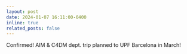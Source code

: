 ```yaml
---
layout: post
date: 2024-01-07 16:11:00-0400
inline: true
related_posts: false
---
```


Confirmed! AIM & C4DM dept. trip planned to UPF Barcelona in March!
